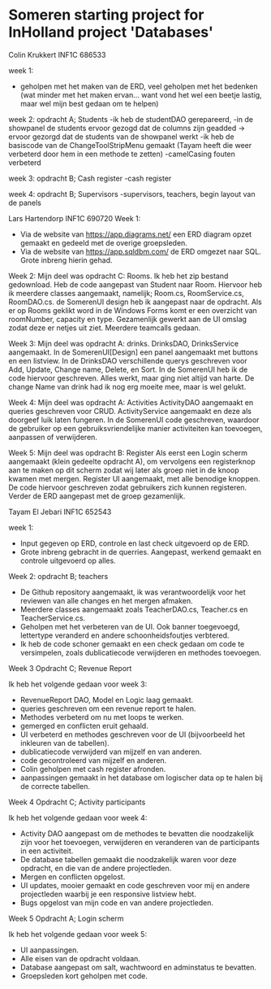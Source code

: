 # Someren starting project for InHolland project 'Databases'
Colin Krukkert
INF1C
686533

week 1: 
- geholpen met het maken van de ERD, veel geholpen met het bedenken (wat minder met het maken ervan... want vond het wel een beetje lastig, maar wel mijn best gedaan om te helpen)

week 2: opdracht A; Students
-ik heb de studentDAO gerepareerd, 
-in de showpanel de students ervoor gezogd dat de columns zijn geadded -> ervoor gezorgd dat de students van de showpanel werkt
-ik heb de basiscode van de ChangeToolStripMenu gemaakt (Tayam heeft die weer verbeterd door hem in een methode te zetten) 
-camelCasing fouten verbeterd 

week 3: opdracht B; Cash register
-cash register

week 4: opdracht B; Supervisors
-supervisors, teachers, begin layout van de panels


Lars Hartendorp 
INF1C
690720
Week 1: 
- Via de website van https://app.diagrams.net/ een ERD diagram opzet gemaakt en gedeeld met de overige groepsleden. 
- Via de website van https://app.sqldbm.com/ de ERD omgezet naar SQL. Grote inbreng hierin gehad. 


Week 2: 
Mijn deel was opdracht C: Rooms.
Ik heb het zip bestand gedownload. Heb de code aangepast van Student naar Room. Hiervoor heb ik meerdere classes aangemaakt, 
namelijk; Room.cs, RoomService.cs, RoomDAO.cs. de SomerenUI design heb ik aangepast naar de opdracht. Als er op Rooms geklikt word
in de Windows Forms komt er een overzicht van roomNumber, capacity en type. Gezamenlijk gewerkt aan de UI omslag zodat deze er netjes uit ziet. 
Meerdere teamcalls gedaan.


Week 3:
Mijn deel was opdracht A: drinks. 
DrinksDAO, DrinksService aangemaakt. In de SomerenUI[Design] een panel aangemaakt met buttons en een listview. 
In de DrinksDAO verschillende querys geschreven voor Add, Update, Change name, Delete, en Sort. 
In de SomerenUI heb ik de code hiervoor geschreven. Alles werkt, maar ging niet altijd van harte. 
De change Name van drink had ik nog erg moeite mee, maar is wel gelukt. 

Week 4:
Mijn deel was opdracht A: Activities
ActivityDAO aangemaakt en queries geschreven voor CRUD. 
ActivityService aangemaakt en deze als doorgeef luik laten fungeren. 
In de SomerenUI code geschreven, waardoor de gebruiker op een gebruiksvriendelijke manier activiteiten kan toevoegen, aanpassen of verwijderen. 

Week 5:
Mijn deel was opdracht B: Register
Als eerst een Login scherm aangemaakt (klein gedeelte opdracht A), om vervolgens een registerknop aan te maken op dit scherm zodat wij later als groep niet in de knoop kwamen met mergen.
Register UI aangemaakt, met alle benodige knoppen. De code hiervoor geschreven zodat gebruikers zich kunnen registeren. 
Verder de ERD aangepast met de groep gezamenlijk. 

Tayam El Jebari
INF1C
652543

week 1:
- Input gegeven op ERD, controle en last check uitgevoerd op de ERD.
- Grote inbreng gebracht in de querries. Aangepast, werkend gemaakt en controle uitgevoerd op alles.

Week 2: opdracht B; teachers
- De Github repository aangemaakt, ik was verantwoordelijk voor het reviewen van alle changes en het mergen afmaken.
- Meerdere classes aangemaakt zoals TeacherDAO.cs, Teacher.cs en TeacherService.cs. 
- Geholpen met het verbeteren van de UI. Ook banner toegevoegd, lettertype veranderd en andere schoonheidsfoutjes verbtered.
- Ik heb de code schoner gemaakt en een check gedaan om code te versimpelen, zoals dublicatiecode verwijderen en methodes toevoegen.

Week 3 Opdracht C; Revenue Report

Ik heb het volgende gedaan voor week 3:
- RevenueReport DAO, Model en Logic laag gemaakt.
- queries geschreven om een revenue report te halen.
- Methodes verbeterd om nu met loops te werken.
- gemerged en conflicten eruit gehaald.
- UI verbeterd en methodes geschreven voor de UI (bijvoorbeeld het inkleuren van de tabellen).
- dublicatiecode verwijderd van mijzelf en van anderen.
- code gecontroleerd van mijzelf en anderen.
- Colin geholpen met cash register afronden.
- aanpassingen gemaakt in het database om logischer data op te halen bij de correcte tabellen.

Week 4 Opdracht C; Activity participants

Ik heb het volgende gedaan voor week 4:
- Activity DAO aangepast om de methodes te bevatten die noodzakelijk zijn voor het toevoegen, verwijderen en veranderen van de participants in een activiteit.
- De database tabellen gemaakt die noodzakelijk waren voor deze opdracht, en die van de andere projectleden.
- Mergen en conflicten opgelost.
- UI updates, mooier gemaakt en code geschreven voor mij en andere projectleden waarbij je een responsive listview hebt.
- Bugs opgelost van mijn code en van andere projectleden.

Week 5 Opdracht A; Login scherm

Ik heb het volgende gedaan voor week 5:
- UI aanpassingen.
- Alle eisen van de opdracht voldaan.
- Database aangepast om salt, wachtwoord en adminstatus te bevatten.
- Groepsleden kort geholpen met code.




